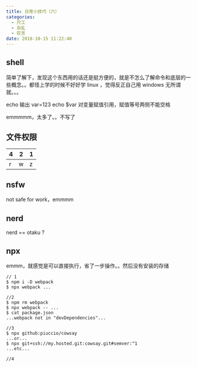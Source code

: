 ```yaml
---
title: 日常小技巧（六）
categories:
  - 尺工
  - 杂乱
  - 叹言
date: 2018-10-15 11:22:40
---
```

<p></p>
<!-- more -->

## shell
简单了解下，发现这个东西用的话还是挺方便的，就是不怎么了解命令和底层的一些概念。。都怪上学的时候不好好学 linux ，觉得反正自己用 windows 无所谓就。。。

echo 输出
var=123 echo $var 对变量赋值引用，赋值等号两侧不能空格

emmmmm，太多了。。不写了

## 文件权限
| 4   | 2   | 1   |
|-----|-----|-----|
| r   | w   | z   |

## nsfw
not safe for work，emmmm

## nerd
nerd == otaku ?

## npx
emmm，就感觉是可以直接执行，省了一步操作。。然后没有安装的存储

```
// 1
$ npm i -D webpack
$ npx webpack ...

//2 
$ npm rm webpack
$ npx webpack -- ...
$ cat package.json
...webpack not in "devDependencies"...

//3 
$ npx github:piuccio/cowsay
...or...
$ npx git+ssh://my.hosted.git:cowsay.git#semver:^1
...etc...

//4

```